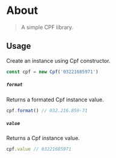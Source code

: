 # About

> A simple CPF library.

## Usage

Create an instance using Cpf constructor.

```js
const cpf = new Cpf('03221685971')
```

##### `format`

Returns a formated Cpf instance value.

```js
cpf.format() // 032.216.859-71
```

##### `value`

Returns a Cpf instance value.

```js
cpf.value // 03221685971
```
